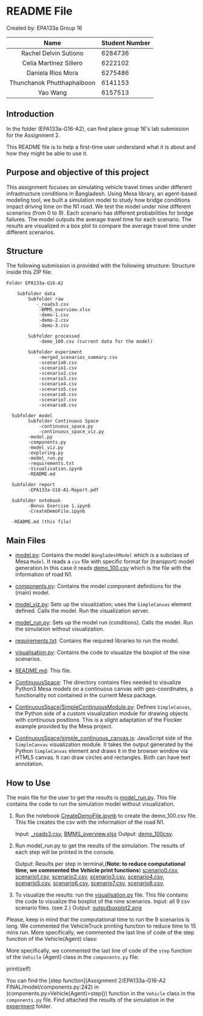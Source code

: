 # README File

Created by: EPA133a Group 16

|    Name     | Student Number |
| :---------: | :------------- |
| Rachel Delvin Sutiono | 6284736        |
|  Celia Martínez Sillero  | 6222102         |
| Daniela Ríos Mora | 6275486       |
| Thunchanok Phutthaphaiboon| 6141153        |
| Yao Wang | 6157513         |



## Introduction

In the folder (EPA133a-G16-A2),  can find place group 16's lab submission for the Assignment 2.

This README file is to help a first-time user understand what it is about and how they might be able to use it.
 

## Purpose and objective of this project

This assignment focuses on simulating vehicle travel times under different infrastructure conditions in Bangladesh. Using Mesa library, an agent-based modeling tool, we built a simulation model to study how bridge conditions impact driving time on the N1 road. 
We test the model under nine different scenarios (from 0 to 9). Each scenario has different probabilities for bridge failures. 
The model outputs the average travel time for each scenario. The results are visualized in a box plot to compare the average travel time under different scenarios.

## Structure

The following submission is provided with the following structure:
Structure inside this ZIP file: 

    Folder EPA133a-G16-A2

        Subfolder data
            Subfolder raw
               -_roads3.csv
                -BMMS_overview.xlsx
                -demo-1.csv
                -demo-2.csv
                -demo-3.csv 

            Subfolder processed
                -demo_100.csv (current data for the model)

            Subfolder experiment
                -merged_scenarios_summary.csv
                -scenario0.csv
                -scenario1.csv
                -scenario2.csv
                -scenario3.csv
                -scenario4.csv
                -scenario5.csv
                -scenario6.csv
                -scenario7.csv
                -scenario8.csv

      Subfolder model
            Subfolder Continuous Space
                -continuous_space.py
                -continuous_space_viz.py
            -model.py
            -components.py
            -model_viz.py
            -exploring.py
            -model_run.py
            -requirements.txt
            -Visualisation.ipynb
            -README.md

      Subfolder report
            -EPA133a-G16-A1-Report.pdf

      Subfolder notebook
            -Bonus Exercise 1.ipynb
            -CreateDemoFile.ipynb

      -README.md (this file)


## Main Files

- [model.py](model.py): Contains the model `BangladeshModel` which is a subclass of Mesa `Model`.  It reads a `csv` file with specific format for (transport) model generation.In this case it reads [demo_100.csv](demo_100.csv) which is the file with the information of road N1.

- [components.py](components.py): Contains the model component definitions for the (main) model. 

- [model_viz.py](model_viz.py): Sets up the visualization; uses the `SimpleCanvas` element defined. Calls the model. Run the visualization server.

- [model_run.py](model_run.py): Sets up the model run (conditions). Calls the model. Run the simulation without visualization.

- [requirements.txt](requirements.txt): Contains the required libraries to run the model.

- [visualisation.py](visualisation.py): Contains the code to visualize the boxplot of the nine scenarios.

- [README.md](README.md): This file.

- [ContinuousSpace](ContinuousSpace): The directory contains files needed to visualize Python3 Mesa models on a continuous canvas with geo-coordinates, a functionality not contained in the current Mesa package.

- [ContinuousSpace/SimpleContinuousModule.py](ContinuousSpace/SimpleContinuousModule.py): Defines `SimpleCanvas`, the Python side of a custom visualization module for drawing objects with continuous positions. This is a slight adaptation of the Flocker example provided by the Mesa project.

- [ContinuousSpace/simple_continuous_canvas.js](ContinuousSpace/simple_continuous_canvas.js): JavaScript side of the `SimpleCanvas` visualization module. It takes the output generated by the Python `SimpleCanvas` element and draws it in the browser window via HTML5 canvas. It can draw circles and rectangles. Both can have text annotation. 




## How to Use

The main file for the user to get the results is [model_run.py](model/model_run.py). This file contains the code to run the simulation model without visualization. 

1. Run the notebook [CreateDemoFile.ipynb](notebook/CreateDemoFile.ipynb) to create the demo_100.csv file. This file creates the csv with the information of the road N1.
 
    Input: [_roads3.csv](data/raw/_roads3.csv), [BMMS_overview.xlsx](data/raw/BMMS_overview.xlsx)
    Output:
           [demo_100csv](data/processed/demo_100.csv).

2. Run model_run.py to get the results of the simulation. The results of each step will be printed in the console. 
 
    Output:
                Results per step in terminal,(__Note: to reduce computational time, we commented the Vehicle print functions__)
                [scenario0.csv](data/processed/scenario0.csv),
                [scenario1.csv](data/processed/scenario1.csv),
                [scenario2.csv](data/processed/scenario2.csv),
                [scenario3.csv](data/processed/scenario3.csv),
                [scenario4.csv](data/processed/scenario4.csv),
                [scenario5.csv](data/processed/scenario5.csv),
                [scenario6.csv](data/processed/scenario6.csv),
                [scenario7.csv](data/processed/scenario7.csv),
                [scenario8.csv](data/processed/scenario8.csv),

3. To visualize the results: run the [visualisation.py](model/visualisation.py) file. This file contains the code to visualize the boxplot of the nine scenarios.
    Input: all 9 csv scenario files. (see 2.)
    Output: [outputboxplot2.png](img/outputboxplot2.png)

Please, keep in mind that the computational time to run the 9 scenarios is long.
We commented the VehicleTruck printing function to reduce time to 15 mins run.
More specifically, we commented the last line of code of the step function of the Vehicle(Agent) class:


More specifically, we commented the last line of code of the `step` function of the `Vehicle` (Agent) class in the `components.py` file:

print(self)


You can find the [step function](Assignment 2/EPA133a-G16-A2 FINAL/model/components.py:242)  in (components.py>Vehicle(Agent)>step()) function in the `Vehicle` class in the `components.py` file.
Find attached the results of the simulation in the [experiment](experiment) folder. 





